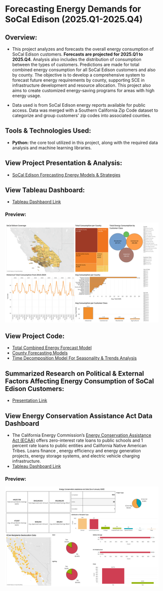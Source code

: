 # Forecasting Energy Demands for SoCal Edison (2025.Q1-2025.Q4)

## Overview:
- This project analyzes and forecasts the overall energy consumption of SoCal Edison customers. **Forecasts are projected for 2025.Q1 to 2025.Q4**. Analysis also includes the distribution of consumption between the types of customers. Predictions are made for total combined energy consumption for all SoCal Edison customers and also by county. The objective is to develop a comprehensive system to forecast future energy requirements by county, supporting SCE in infrastructure development and resource allocation. This project also aims to create customized energy-saving programs for areas with high energy usage.

- Data used is from SoCal Edison energy reports available for public access. Data was merged with a Southern California Zip Code dataset to categorize and group customers' zip codes into associated counties.

## Tools & Technologies Used:
- **Python:** the core tool utilized in this project, along with the required data analysis and machine learning libraries.

## View Project Presentation & Analysis:
- [SoCal Edison Forecasting Energy Models & Strategies](https://docs.google.com/presentation/d/1sR1rW84EqTw05AtBUeik8HTe1tzZBlPAB_XILUAd78w/edit?usp=sharing)

## View Tableau Dashboard:
- [Tableau Dashbaord Link](https://public.tableau.com/views/CPPDATeamSCEProjectDashboard/Dashboard1?:language=en-US&:sid=&:redirect=auth&:display_count=n&:origin=viz_share_link)
### Preview:
![DA Team SCE Project Dashboard](tableau_project_dashboard.png)
## View Project Code:
- [Total Combined Energy Forecast Model](https://github.com/adamchua97/sce-forecasting-energy-demand-analysis/blob/main/sarimax_model.ipynb)
- [County Forecasting Models](https://github.com/adamchua97/sce-forecasting-energy-demand-analysis/tree/main/sce_county_forecasts)
- [Time Decomposition Model For Seasonality & Trends Analysis](https://github.com/adamchua97/sce-forecasting-energy-demand-analysis/blob/main/time_decomposition_model.ipynb)

## Summarized Research on Political & External Factors Affecting Energy Consumption of SoCal Edison Customers:
- [Presentation Link](https://docs.google.com/presentation/d/1PUn2eLCF3KBeIE1hjyLu1G7EbrfTC7b8rp3-ABbfjzA/edit?usp=sharing)

## View Energy Conservation Assistance Act Data Dashboard
- The California Energy Commission’s [Energy Conservation Assistance Act (ECAA)](https://www.energy.ca.gov/programs-and-topics/programs/energy-conservation-assistance-act) offers zero-interest rate loans to public schools and 1 percent rate loans to public entities and California Native American Tribes. Loans finance , energy efficiency and energy generation projects, energy storage systems, and electric vehicle charging infrastructure.
- [Tableau Dashboard Link](https://public.tableau.com/app/profile/adam.chua4816/viz/ECAA2025Dashboard/Dashboard1)
### Preview:
![ECAA Dashboard Preview](ecaa25_dashb.png)
